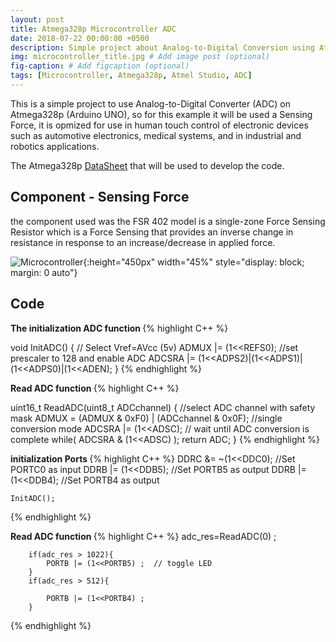 ```yaml
---
layout: post
title: Atmega328p Microcontroller ADC
date: 2018-07-22 00:00:00 +0500
description: Simple project about Analog-to-Digital Conversion using Atmega328p # Add post description (optional)
img: microcontroller_title.jpg # Add image post (optional)
fig-caption: # Add figcaption (optional)
tags: [Microcontroller, Atmega328p, Atmel Studio, ADC]
---
```



This is a simple project to use Analog-to-Digital Converter (ADC) on Atmega328p (Arduino UNO), so for this example it will be used a Sensing Force, 
 it is opmized for use in human touch control of electronic devices such as automotive electronics, medical systems, and in industrial and robotics applications.

The Atmega328p <a href="https://www.sparkfun.com/datasheets/Components/SMD/ATMega328.pdf">DataSheet</a> that will be used to develop the code.


## Component - Sensing Force

the component used was the FSR 402 model is a single-zone Force Sensing Resistor which is a Force Sensing that
  provides an inverse change in resistance in response to an increase/decrease in applied force.

![Microcontroller]({{site.baseurl}}/assets/img/microcontroler_component.jpg){:height="450px" width="45%" style="display: block; margin: 0 auto"}


## Code


<b>The initialization ADC function </b>
{% highlight C++ %}

void InitADC()
{
	// Select Vref=AVcc (5v)
	ADMUX |= (1<<REFS0);
	//set prescaler to 128 and enable ADC
	ADCSRA |= (1<<ADPS2)|(1<<ADPS1)|(1<<ADPS0)|(1<<ADEN);
}
{% endhighlight %}


<b>Read ADC function </b>
{% highlight C++ %}

uint16_t ReadADC(uint8_t ADCchannel)
{
	//select ADC channel with safety mask
	ADMUX = (ADMUX & 0xF0) | (ADCchannel & 0x0F);
	//single conversion mode
	ADCSRA |= (1<<ADSC);
	// wait until ADC conversion is complete
	while( ADCSRA & (1<<ADSC) );
	return ADC;
}
{% endhighlight %}


<b>initialization Ports </b>
{% highlight C++ %}
DDRC &= ~(1<<DDC0); //Set PORTC0 as input
	DDRB |= (1<<DDB5);	//Set PORTB5 as output
	DDRB |= (1<<DDB4);	//Set PORTB4 as output
	
	InitADC();
{% endhighlight %}

<b>Read ADC function </b>
{% highlight C++ %}
adc_res=ReadADC(0)	;
		
		if(adc_res > 1022){
			PORTB |= (1<<PORTB5) ;  // toggle LED
		}
		if(adc_res > 512){
			
			PORTB |= (1<<PORTB4) ; 
		}

{% endhighlight %}




